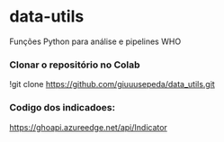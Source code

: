 # data-utils
Funções Python para análise e pipelines WHO


### Clonar o repositório no Colab
!git clone https://github.com/giuuusepeda/data_utils.git

### Codigo dos indicadoes: 
https://ghoapi.azureedge.net/api/Indicator
